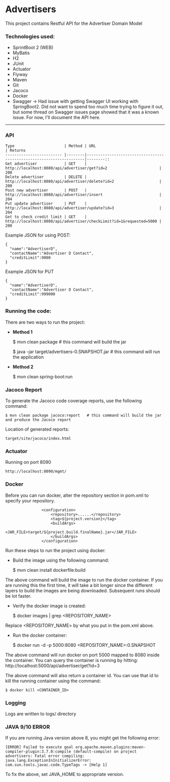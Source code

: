 # Advertisers
This project contains Restful API for the Advertiser Domain Model

### Technologies used:

* SprintBoot 2 (WEB)
* MyBatis
* H2
* JUnit
* Actuator
* Flyway
* Maven
* Git
* Jacoco
* Docker
* Swagger -> Had issue with getting Swagger UI working with SpringBoot2. Did not want to spend too much time trying to figure it out, but some thread on Swagger issues page showed that it was a known issue. For now, I'll document the API here.
___
### API

    
    Type                      | Method | URL                                                                 | Returns
    ------------------------- |--------|---------------------------------------------------------------------|--------::
    Get advertiser            | GET    | http://localhost:8080/api/advertiser/get?id=2                       | 200
    Delete advertiser         | DELETE | http://localhost:8080/api/advertiser/delete?id=2                    | 200
    Post new advertiser       | POST   | http://localhost:8080/api/advertiser/insert                         | 204
    Put update advertiser     | PUT    | http://localhost:8080/api/advertiser/update?id=3                    | 204
    Get to check credit limit | GET    | http://localhost:8080/api/advertiser/checkLimit?id=1&requested=5000 | 200
    
Example JSON for using POST:

    {
      "name":"AdvertiserD",
      "contactName":"Advertiser D Contact",
      "creditLimit":9000
    }
    
Example JSON for PUT

    {
      "name":"AdvertiserD",
      "contactName":"Advertiser D Contact",
      "creditLimit":999000
    }
    
### Running the code:

There are two ways to run the project:

* **Method 1**


    $ mvn clean package    # this command will build the jar
     
    $ java -jar target/advertisers-0.SNAPSHOT.jar # this command will run the application

* **Method 2**


    $ mvn clean spring-boot:run


### Jacoco Report

To generate the Jacoco code coverage reports, use the following command:

    $ mvn clean package jacoco:report   # this command will build the jar and produce the Jacoco report

Location of generated reports:
 
    target/site/jacoco/index.html
    
### Actuator

Running on port 8090
   
    http://localhost:8090/mgmt/

### Docker

Before you can run docker, alter the repository section in pom.xml to specify your repository.

                    <configuration>
                        <repository>......</repository>
                        <tag>${project.version}</tag>
                        <buildArgs>
                            <JAR_FILE>target/${project.build.finalName}.jar</JAR_FILE>
                        </buildArgs>
                    </configuration>


Run these steps to run the project using docker:

* Build the image using the following command:


    $  mvn clean install dockerfile:build

The above command will build the image to run the docker container. If you are running this the first time, it will take a bit longer since the different layers to build the images are being downloaded. Subsequent runs should be lot faster.

* Verify the docker image is created:


    $ docker images | grep <REPOSITORY_NAME>

Replace <REPOSITORY_NAME> by what you put in the pom.xml above. 

* Run the docker container:


     $ docker run -d -p 5000:8080 <REPOSITORY_NAME>:0.SNAPSHOT
    
The above command will run docker on port 5000 mapped to 8080 inside the container. You can query the container is running by hitting: http://localhost:5000/api/advertiser/get?id=3

The above command will also return a container id. You can use that id to kill the running container using the command:


    $ docker kill <CONTAINER_ID>
     


    
### Logging

Logs are written to logs/ directory    

 
### JAVA 9/10 ERROR

If you are running Java version above 8, you might get the following error:

    [ERROR] Failed to execute goal org.apache.maven.plugins:maven-compiler-plugin:3.7.0:compile (default-compile) on project advertisers: Fatal error compiling: java.lang.ExceptionInInitializerError: com.sun.tools.javac.code.TypeTags -> [Help 1]
    
To fix the above, set JAVA_HOME to appropriate version.    
    
  
     



 


